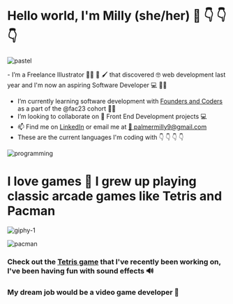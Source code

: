  
# Hello world, I'm Milly (she/her) 👋 :point_down: :point_down: :point_down: #

![pastel](https://user-images.githubusercontent.com/62570785/146103687-8469ed0c-b49a-4f71-9c6c-f2f181bb2495.jpg)

- I’m a Freelance Illustrator :artist: 🎨 🖌️ that discovered 🤓 web development last year and I'm now an aspiring Software Developer 💻 :woman_technologist:
- I’m currently learning software development with [Founders and Coders](https://www.foundersandcoders.com/) as a part of the @fac23 cohort :woman_student:
- I’m looking to collaborate on 🧐 Front End Development projects :computer:
- 📫 Find me on [LinkedIn](https://linkedin.com/in/milly-palmer-144b89115/) or email me at [:email:    palmermilly9@gmail.com](mailto:palmermilly9@gmail.com)
- These are the current languages I'm coding with 👇 👇 👇 👇

![programming](https://user-images.githubusercontent.com/62570785/148469032-4c422f0c-1e85-4bcf-97db-75fa67003cb3.png)



# I love games 🤹 I grew up playing classic arcade games like Tetris and Pacman

![giphy-1](https://user-images.githubusercontent.com/62570785/148467106-0600a92a-9f5e-4ce8-88c1-2f0bcf6ea568.gif) &nbsp;  


![pacman](https://user-images.githubusercontent.com/62570785/148466325-55e20965-e926-48ea-9f77-36b42d1f4c9c.jpg)

### Check out the [Tetris game](https://millipede-cpu.github.io/tetris/) that I've recently been working on, I've been having fun with sound effects 🔊  ###

### My dream job would be a video game developer 🤩 ###
<!---
millipede-cpu/millipede-cpu is a ✨ special ✨ repository because its `README.md` (this file) appears on your GitHub profile.
You can click the Preview link to take a look at your changes.
--->
